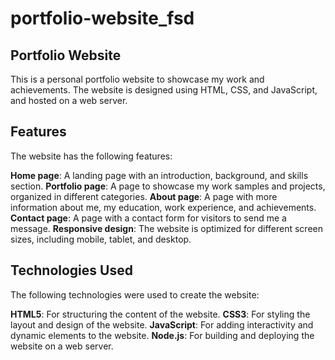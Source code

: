 # portfolio-website_fsd
## Portfolio Website
This is a personal portfolio website to showcase my work and achievements. The website is designed using HTML, CSS, and JavaScript, and hosted on a web server.

## Features
The website has the following features:

**Home page**: A landing page with an introduction, background, and skills section.
**Portfolio page**: A page to showcase my work samples and projects, organized in different categories.
**About page**: A page with more information about me, my education, work experience, and achievements.
**Contact page**: A page with a contact form for visitors to send me a message.
**Responsive design**: The website is optimized for different screen sizes, including mobile, tablet, and desktop.

## Technologies Used
The following technologies were used to create the website:

**HTML5**: For structuring the content of the website.
**CSS3**: For styling the layout and design of the website.
**JavaScript**: For adding interactivity and dynamic elements to the website.
**Node.js**: For building and deploying the website on a web server.
